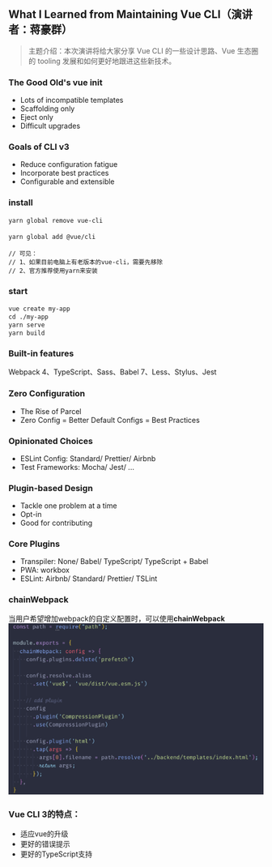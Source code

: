 
## What I Learned from Maintaining Vue CLI（演讲者：蒋豪群）
 > 主题介绍：本次演讲将给大家分享 Vue CLI 的一些设计思路、Vue 生态圈的 tooling 发展和如何更好地跟进这些新技术。

 ### The Good Old's vue init
 * Lots of incompatible templates
 * Scaffolding only
 * Eject only
 * Difficult upgrades
 
 ### Goals of CLI v3
 * Reduce configuration fatigue
 * Incorporate best practices
 * Configurable and extensible

 ### install
 ```
 yarn global remove vue-cli

 yarn global add @vue/cli
 
 // 可见：
 // 1、如果目前电脑上有老版本的vue-cli，需要先移除
 // 2、官方推荐使用yarn来安装
 ```

### start
```
vue create my-app
cd ./my-app
yarn serve
yarn build
```

### Built-in features
Webpack 4、TypeScript、Sass、Babel 7、Less、Stylus、Jest

### Zero Configuration
 * The Rise of Parcel
 * Zero Config = Better Default Configs = Best Practices

### Opinionated Choices
 * ESLint Config: Standard/ Prettier/ Airbnb
 * Test Frameworks: Mocha/ Jest/ ...

### Plugin-based Design
 * Tackle one problem at a time
 * Opt-in
 * Good for contributing

### Core Plugins
 * Transpiler: None/ Babel/ TypeScript/ TypeScript + Babel
 * PWA: workbox
 * ESLint: Airbnb/ Standard/ Prettier/ TSLint

### chainWebpack
当用户希望增加webpack的自定义配置时，可以使用**chainWebpack**
![alt](./../img/top-3-1.png)

### Vue CLI 3的特点：
 * 适应vue的升级
 * 更好的错误提示
 * 更好的TypeScript支持